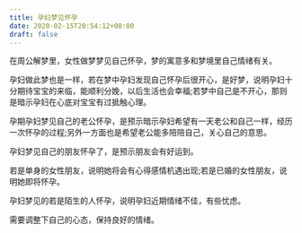 ```yaml
---
title: 孕妇梦见怀孕
date: 2020-02-15T20:54:12+08:00
draft: false
---
```


在周公解梦里，女性做梦梦见自己怀孕，梦的寓意多和梦境里自己情绪有关。

孕妇做此梦也是一样，若在梦中孕妇发现自己怀孕后很开心，是好梦，说明孕妇十分期待宝宝的来临，能顺利分娩，以后生活也会幸福;若梦中自己是不开心，那则是暗示孕妇在心底对宝宝有过抵触心理。


孕期孕妇梦见自己的老公怀孕，是预示暗示孕妇希望有一天老公和自己一样，经历一次怀孕的过程;另外一方面也是希望老公能多陪陪自己，关心自己的意思。


孕妇梦见自己的朋友怀孕了，是预示朋友会有好运到。

若是单身的女性朋友，说明她将会有心得感情机遇出现;若是已婚的女性朋友，说明她即将怀孕。


孕妇梦见的若是陌生的人怀孕，说明孕妇近期情绪不佳，有些忧虑。

需要调整下自己的心态，保持良好的情绪。

